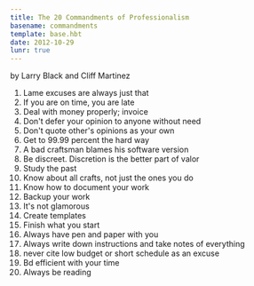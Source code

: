 ```yaml
---
title: The 20 Commandments of Professionalism
basename: commandments
template: base.hbt
date: 2012-10-29
lunr: true
---
```


by Larry Black and Cliff Martinez

1. Lame excuses are always just that
2. If you are on time, you are late
3. Deal with money properly; invoice
4. Don't defer your opinion to anyone without need
5. Don't quote other's opinions as your own
6. Get to 99.99 percent the hard way
7. A bad craftsman blames his software version
8. Be discreet. Discretion is the better part of valor
9. Study the past
10. Know about all crafts, not just the ones you do
11. Know how to document your work
12. Backup your work
13. It's not glamorous
14. Create templates
15. Finish what you start
16. Always have pen and paper with you
17. Always write down instructions and take notes of everything
18. never cite low budget or short schedule as an excuse
19. Bd efficient with your time
20. Always be reading
